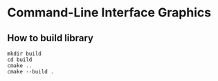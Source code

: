 # Command-Line Interface Graphics

## How to build library
```
mkdir build
cd build
cmake ..
cmake --build .
```
